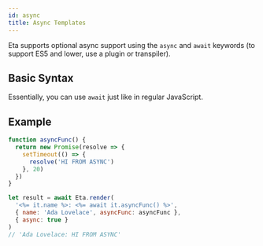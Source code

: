 ```yaml
---
id: async
title: Async Templates
---
```


Eta supports optional async support using the `async` and `await` keywords (to support ES5 and lower, use a plugin or transpiler).

## Basic Syntax

Essentially, you can use `await` just like in regular JavaScript.

## Example

```js
function asyncFunc() {
  return new Promise(resolve => {
    setTimeout(() => {
      resolve('HI FROM ASYNC')
    }, 20)
  })
}

let result = await Eta.render(
  '<%= it.name %>: <%= await it.asyncFunc() %>',
  { name: 'Ada Lovelace', asyncFunc: asyncFunc },
  { async: true }
)
// 'Ada Lovelace: HI FROM ASYNC'
```
